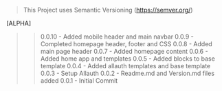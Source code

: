 >This Project uses Semantic Versioning (https://semver.org/)



[ALPHA]

>> 0.0.10 - Added mobile header and main navbar
>> 0.0.9 - Completed homepage header, footer and CSS
>> 0.0.8 - Added main page header
>> 0.0.7 - Added homepage content
>> 0.0.6 - Added home app and templates
>> 0.0.5 - Added blocks to base template
>> 0.0.4 - Added allauth templates and base template
>> 0.0.3 - Setup Allauth
>> 0.0.2 - Readme.md and Version.md files added
>> 0.0.1 - Initial Commit